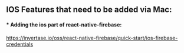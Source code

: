 ## IOS Features that need to be added via Mac:

#### * Adding the ios part of react-native-firebase: 
https://invertase.io/oss/react-native-firebase/quick-start/ios-firebase-credentials
